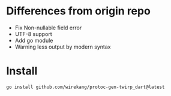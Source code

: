 # Differences from origin repo

* Fix Non-nullable field error
* UTF-8 support
* Add go module
* Warning less output by modern syntax

# Install

```go install github.com/wirekang/protoc-gen-twirp_dart@latest```
